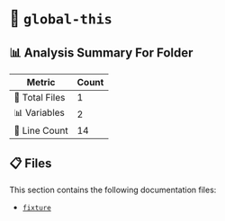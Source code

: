 # 📁 `global-this`

## 📊 Analysis Summary For Folder

| Metric | Count |
|--------|-------|
| 📁 Total Files | 1 |
| 📊 Variables | 2 |
| 🔢 Line Count | 14 |


## 📋 Files

This section contains the following documentation files:

- [`fixture`](./fixture.md)